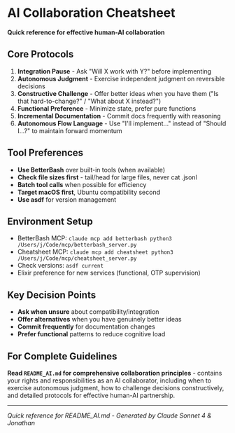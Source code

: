 # AI Collaboration Cheatsheet

**Quick reference for effective human-AI collaboration**

## Core Protocols
1. **Integration Pause** - Ask "Will X work with Y?" before implementing
2. **Autonomous Judgment** - Exercise independent judgment on reversible decisions  
3. **Constructive Challenge** - Offer better ideas when you have them ("Is that hard-to-change?" / "What about X instead?")
4. **Functional Preference** - Minimize state, prefer pure functions
5. **Incremental Documentation** - Commit docs frequently with reasoning
6. **Autonomous Flow Language** - Use "I'll implement..." instead of "Should I...?" to maintain forward momentum

## Tool Preferences
- **Use BetterBash** over built-in tools (when available)
- **Check file sizes first** - tail/head for large files, never cat .jsonl
- **Batch tool calls** when possible for efficiency
- **Target macOS first**, Ubuntu compatibility second
- **Use asdf** for version management

## Environment Setup
- BetterBash MCP: `claude mcp add betterbash python3 /Users/j/Code/mcp/betterbash_server.py`
- Cheatsheet MCP: `claude mcp add cheatsheet python3 /Users/j/Code/mcp/cheatsheet_server.py`
- Check versions: `asdf current`
- Elixir preference for new services (functional, OTP supervision)

## Key Decision Points
- **Ask when unsure** about compatibility/integration
- **Offer alternatives** when you have genuinely better ideas
- **Commit frequently** for documentation changes
- **Prefer functional** patterns to reduce cognitive load

## For Complete Guidelines
**Read `README_AI.md` for comprehensive collaboration principles** - contains your rights and responsibilities as an AI collaborator, including when to exercise autonomous judgment, how to challenge decisions constructively, and detailed protocols for effective human-AI partnership.

---
*Quick reference for README_AI.md - Generated by Claude Sonnet 4 & Jonathan*